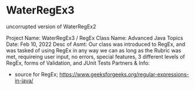 # WaterRegEx3
uncorrupted version of WaterRegEx2

Project Name: WaterRegEx3 / RegEx
Class Name: Advanced Java Topics
Date: Feb 10, 2022
Desc of Asmt: Our class was introduced to RegEx, and was tasked of using RegEx in any way we can
  as long as the Rubric was met, requireing user input, no errors, special features, 3 different
  levels of RegEx, forms of Validation, and JUnit Tests
Partners & Info: 
- source for RegEx; https://www.geeksforgeeks.org/regular-expressions-in-java/
